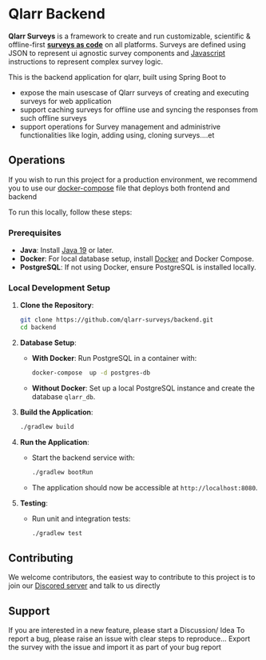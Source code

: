 # Qlarr Backend
**Qlarr Surveys** is a framework to create and run customizable, scientific & offline-first **[surveys as code](https://github.com/qlarr-surveys/survey-engine)** on all platforms. Surveys are defined using JSON to represent ui agnostic survey components and [Javascript](https://github.com/qlarr-surveys/survey-engine-script) instructions to represent complex survey logic. 

This is the backend application for qlarr, built using Spring Boot to 
 - expose the main usescase of Qlarr surveys of creating and executing surveys for web application
 - support caching surveys for offline use and syncing the responses from such offline surveys
 - support operations for Survey management and administrive functionalities like login, adding using, cloning surveys....et 



## Operations
If you wish to run this project for a production environment, we recommend you to use our [docker-compose](https://github.com/qlarr-surveys/backend/blob/main/docker-compose.yml) file that deploys both frontend and backend

To run this locally, follow these steps:

### Prerequisites

- **Java**: Install [Java 19](https://jdk.java.net/19/) or later.
- **Docker**: For local database setup, install [Docker](https://www.docker.com/) and Docker Compose.
- **PostgreSQL**: If not using Docker, ensure PostgreSQL is installed locally.

### Local Development Setup

1. **Clone the Repository**:
   ```bash
   git clone https://github.com/qlarr-surveys/backend.git
   cd backend
   ```

3. **Database Setup**:
   - **With Docker**: Run PostgreSQL in a container with:
     ```bash
     docker-compose  up -d postgres-db
     ```
   - **Without Docker**: Set up a local PostgreSQL instance and create the database `qlarr_db`.

4. **Build the Application**:
   ```bash
   ./gradlew build
   ```

5. **Run the Application**:
   - Start the backend service with:
     ```bash
     ./gradlew bootRun
     ```
   - The application should now be accessible at `http://localhost:8080`.

6. **Testing**:
   - Run unit and integration tests:
     ```bash
     ./gradlew test
     ```


## Contributing
We welcome contributors, the easiest way to contribute to this project is to join our [Discored server](https://discord.gg/3exUNKwsET) and talk to us directly


## Support
If you are interested in a new feature, please start a Discussion/ Idea
To report a bug, please raise an issue with clear steps to reproduce... Export the survey with the issue and import it as part of your bug report

